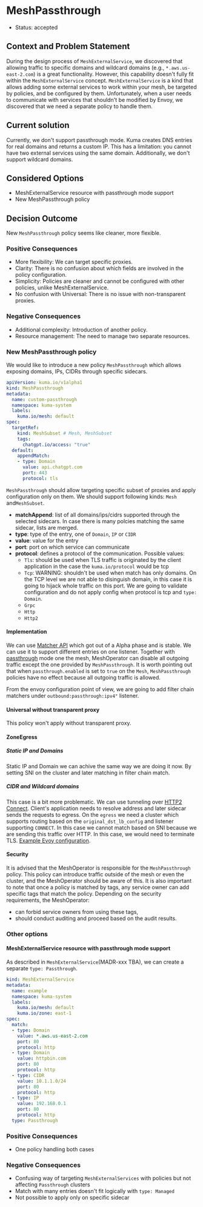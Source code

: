 # MeshPassthrough

* Status: accepted

## Context and Problem Statement

During the design process of `MeshExternalService`, we discovered that allowing traffic to specific domains and wildcard domains (e.g., `*.aws.us-east-2.com`) is a great functionality. However, this capability doesn't fully fit within the `MeshExternalService` concept. `MeshExternalService` is a kind that allows adding some external services to work within your mesh, be targeted by policies, and be configured by them. Unfortunately, when a user needs to communicate with services that shouldn't be modified by Envoy, we discovered that we need a separate policy to handle them.

## Current solution

Currently, we don't support passthrough mode. Kuma creates DNS entries for real domains and returns a custom IP. This has a limitation: you cannot have two external services using the same domain. Additionally, we don't support wildcard domains.

## Considered Options

* MeshExternalService resource with passthrough mode support
* New MeshPassthrough policy

## Decision Outcome

New `MeshPassthrough` policy seems like cleaner, more flexible.

### Positive Consequences

* More flexibility: We can target specific proxies.
* Clarity: There is no confusion about which fields are involved in the policy configuration.
* Simplicity: Policies are cleaner and cannot be configured with other policies, unlike MeshExternalService.
* No confusion with Universal: There is no issue with non-transparent proxies.

### Negative Consequences

* Additional complexity: Introduction of another policy.
* Resource management: The need to manage two separate resources.

### New MeshPassthrough policy

We would like to introduce a new policy `MeshPassthrough` which allows exposing domains, IPs, CIDRs through specific sidecars.


```yaml
apiVersion: kuma.io/v1alpha1
kind: MeshPassthrough
metadata:
  name: custom-passthrough
  namespace: kuma-system
  labels:
    kuma.io/mesh: default
spec:
  targetRef:
    kind: MeshSubset # Mesh, MeshSubset
    tags:
      chatgpt.io/access: "true"
  default:
    appendMatch:
    - type: Domain
      value: api.chatgpt.com
      port: 443
      protocol: tls    
```

`MeshPassthrough` should allow targeting specific subset of proxies and apply configuration only on them. We should support following kinds: `Mesh` and`MeshSubset`.

* **matchAppend**: list of all domains/ips/cidrs supported through the selected sidecars. In case there is many polcies matching the same sidecar, lists are merged.
* **type**: type of the entry, one of `Domain`, `IP` or `CIDR`
* **value**: value for the entry
* **port**: port on which service can communicate
* **protocol**: defines a protocol of the communication. Possible values:
  * `Tls`: should be used when TLS traffic is originated by the client application in the case the `kuma.io/protocol` would be tcp
  * `Tcp`: WARNING: shouldn't be used when match has only domains. On the TCP level we are not able to disinguish domain, in this case it is going to hijack whole traffic on this port. We are going to validate configuration and do not apply config when protocol is tcp and `type: Domain`.
  * `Grpc`
  * `Http`
  * `Http2`

#### Implementation

We can use [Matcher API](https://www.envoyproxy.io/docs/envoy/latest/intro/arch_overview/advanced/matching/matching_api.html#matching-api) which got out of a Alpha phase and is stable. We can use it to support different entries on one listener. Together with [passthrough](https://kuma.io/docs/2.7.x/networking/non-mesh-traffic/#outgoing) mode one the mesh, MeshOperator can disable all outgoing traffic except the one provided by `MeshPassthrough`. It is worth pointing out that when `passthrough.enabled` is set to `true` on the `Mesh`, `MeshPassthrough` policies have no effect because all outgoing traffic is allowed.

From the envoy configuration point of view, we are going to add filter chain matchers under `outbound:passthrough:ipv4"` listener.

#### Universal without transparent proxy

This policy won't apply without transparent proxy.

#### ZoneEgress

##### Static IP and Domains

Static IP and Domain we can achive the same way we are doing it now. By setting SNI on the cluster and later matching in filter chain match.

##### CIDR and Wildcard domains

This case is a bit more problematic. We can use tunneling over [HTTP2 Connect](https://www.envoyproxy.io/docs/envoy/latest/intro/arch_overview/http/upgrades#tunneling-tcp-over-http). Client's application needs to resolve address and later sidecar sends the requests to egress. On the `egress` we need a cluster which supports routing based on the `original_dst_lb_config` and listener supporting `CONNECT`. In this case we cannot match based on SNI because we are sending this traffic over HTTP. In this case, we would need to terminate TLS. [Example Evoy configuration](https://gist.github.com/lukidzi/34cd94528fe6a3d87dd2f2411ff39018).

#### Security

It is advised that the MeshOperator is responsible for the `MeshPassthrough` policy. This policy can introduce traffic outside of the mesh or even the cluster, and the MeshOperator should be aware of this. It is also important to note that once a policy is matched by tags, any service owner can add specific tags that match the policy. Depending on the security requirements, the MeshOperator:

* can forbid service owners from using these tags,
* should conduct auditing and proceed based on the audit results.

### Other options

#### MeshExternalService resource with passthrough mode support

As described in `MeshExternalService`(MADR-xxx TBA), we can create a separate `type: Passthrough`. 

```yaml
kind: MeshExternalService
metadata:
  name: example
  namespace: kuma-system
  labels:
    kuma.io/mesh: default
    kuma.io/zone: east-1
spec:
  match:
  - type: Domain
    value: *.aws.us-east-2.com
    port: 80
    protocol: http
  - type: Domain
    value: httpbin.com
    port: 80
    protocol: http
  - type: CIDR
    value: 10.1.1.0/24
    port: 80
    protocol: http
  - type: IP
    value: 192.168.0.1
    port: 80
    protocol: http
  type: Passthrough
```

### Positive Consequences

* One policy handling both cases

### Negative Consequences

* Confusing way of targeting `MeshExternalServices` with policies but not affecting `Passthrough` clusters
* Match with many entries doesn't fit logically with `type: Managed`
* Not possible to apply only on specific sidecar
